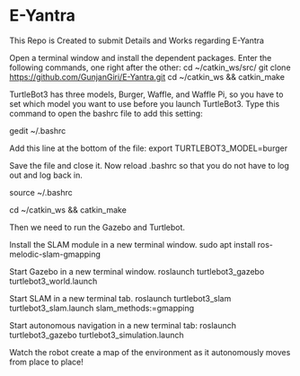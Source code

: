 # E-Yantra
This Repo is Created to submit Details and Works regarding E-Yantra

Open a terminal window and install the dependent packages. Enter the following commands, one right after the other:
cd ~/catkin_ws/src/
git clone https://github.com/GunjanGiri/E-Yantra.git
cd ~/catkin_ws && catkin_make

TurtleBot3 has three models, Burger, Waffle, and Waffle Pi, so you have to set which model you want to use before you launch TurtleBot3. Type this command to open the bashrc file to add this setting:

gedit ~/.bashrc

Add this line at the bottom of the file:
export TURTLEBOT3_MODEL=burger

Save the file and close it.
Now reload .bashrc so that you do not have to log out and log back in.

source ~/.bashrc

cd ~/catkin_ws && catkin_make

Then we need to run the Gazebo and Turtlebot.

Install the SLAM module in a new terminal window.
sudo apt install ros-melodic-slam-gmapping

Start Gazebo in a new terminal window.
roslaunch turtlebot3_gazebo turtlebot3_world.launch

Start SLAM in a new terminal tab.
roslaunch turtlebot3_slam turtlebot3_slam.launch slam_methods:=gmapping

Start autonomous navigation in a new terminal tab:
roslaunch turtlebot3_gazebo turtlebot3_simulation.launch

Watch the robot create a map of the environment as it autonomously moves from place to place!
